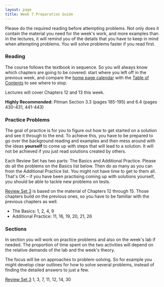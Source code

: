 ```yaml
---
layout: page
title: Week 7 Preparation Guide
---
```


Please do the required reading before attempting problems. Not only does it contain the material you need for the week's work, and more examples than in the lectures, it will remind you of the details that you have to keep in mind when attempting problems. You will solve problems faster if you read first.

### Reading ###
The course follows the textbook in sequence. So you will always know which chapters are going to be covered: start where you left off in the previous week, and compare the [home page calendar](http://prob140.org/) with the [Table of Contents](http://prob140.org/textbook/chapters/README) to see where to stop.

Lectures will cover Chapters 12 and 13 this week.

**Highly Recommended:** Pitman Section 3.3 (pages 185-195) and 6.4 (pages 430-431, 441-443)


### Practice Problems ###
The goal of practice is for you to figure out how to get started on a solution and see it through to the end. To achieve this, you have to be prepared to go over the background reading and examples and then mess around with the ideas **yourself** to come up with steps that will lead to a solution. It will not be achieved if you just read solutions created by others.

Each Review Set has two parts: The Basics and Additional Practice. Please do all the problems on the Basics list below. Then do as many as you can from the Additional Practice list. You might not have time to get to them all. That's OK – if you have been practising coming up with solutions yourself, you should be able to tackle new problems on tests. 


[Review Set 3](http://prob140.org/textbook/chapters/Chapter_15/06_Review_Problems_Set_3) is based on the material of Chapters 12 through 15. Those chapters build on the previous ones, so you have to be familiar with the previous chapters as well.

- The Basics: 1, 2, 4, 9
- Additional Practice: 11, 16, 19, 20, 21, 26



### Sections ###
In section you will work on practice problems and also on the week's lab if needed. The proportion of time spent on the two activities will depend on the relative demands of the lab and the week's theory.

The focus will be on approaches to problem-solving. So for example you might develop clear outlines for how to solve several problems, instead of finding the detailed answers to just a few.

[Review Set 3](http://prob140.org/textbook/chapters/Chapter_15/06_Review_Problems_Set_3) 1, 3, 7, 11, 12, 14, 30
